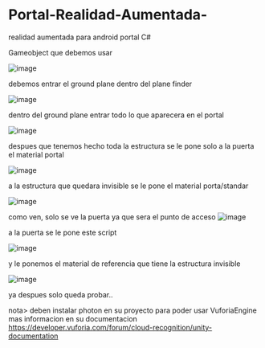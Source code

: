 # Portal-Realidad-Aumentada-
realidad aumentada para android portal C#

Gameobject que debemos usar

![image](https://user-images.githubusercontent.com/66282767/156300788-372e3088-42e3-4840-ab55-77e74c12753f.png)



debemos entrar el ground plane dentro del plane finder 

![image](https://user-images.githubusercontent.com/66282767/156300827-7eafe184-6205-43ef-9eca-dfc516952fe2.png)



dentro del ground plane entrar todo lo que aparecera en el portal

![image](https://user-images.githubusercontent.com/66282767/156300863-79fe87f6-2696-4bd2-b5a4-9025c72325a0.png)



despues que tenemos hecho toda la estructura se le pone solo a la puerta el material portal 

![image](https://user-images.githubusercontent.com/66282767/156301162-2d44709c-5d00-4df6-9f69-76cc63586976.png)



a la estructura que quedara invisible se le pone el material porta/standar

![image](https://user-images.githubusercontent.com/66282767/156301200-e0a89a21-4065-41a1-a2f3-1966f9981205.png)




como ven, solo se ve la puerta ya que sera el punto de acceso
![image](https://user-images.githubusercontent.com/66282767/156301228-4172dbdf-b02f-47fc-a162-083df494a5fd.png)



a la puerta se le pone este script 

![image](https://user-images.githubusercontent.com/66282767/156301326-a10a8172-2ed2-490e-a6c6-16ab37dd1c97.png)



y le ponemos el material de referencia que tiene la estructura invisible 

![image](https://user-images.githubusercontent.com/66282767/156301370-edcee51f-7e84-4456-8d31-b601da91bca4.png)



ya despues solo queda probar..



nota> deben instalar photon en su proyecto para poder usar VuforiaEngine
mas informacion en su documentacion https://developer.vuforia.com/forum/cloud-recognition/unity-documentation
